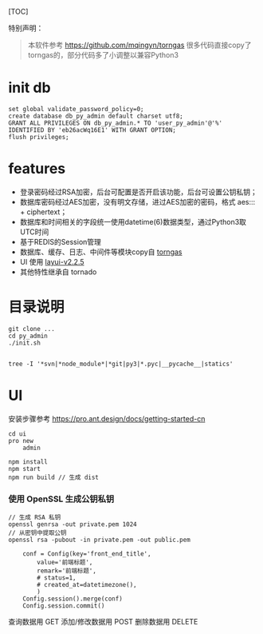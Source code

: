 [TOC]

特别声明：
> 本软件参考 https://github.com/mqingyn/torngas 很多代码直接copy了torngas的，部分代码多了小调整以兼容Python3

# init db
```
set global validate_password_policy=0;
create database db_py_admin default charset utf8;
GRANT ALL PRIVILEGES ON db_py_admin.* TO 'user_py_admin'@'%' IDENTIFIED BY 'eb26acWq16E1' WITH GRANT OPTION;
flush privileges;
```

# features
* 登录密码经过RSA加密，后台可配置是否开启该功能，后台可设置公钥私钥；
* 数据库密码经过AES加密，没有明文存储，进过AES加密的密码，格式 aes::: + ciphertext；
* 数据库和时间相关的字段统一使用datetime(6)数据类型，通过Python3取UTC时间
* 基于REDIS的Session管理
* 数据库、缓存、日志、中间件等模块copy自 [torngas](https://github.com/mqingyn/torngas)
* UI 使用 [layui-v2.2.5](https://www.layui.com)
* 其他特性继承自 tornado

# 目录说明
```
git clone ...
cd py_admin
./init.sh


tree -I '*svn|*node_module*|*git|py3|*.pyc|__pycache__|statics'
```

# UI
安装步骤参考 https://pro.ant.design/docs/getting-started-cn
```
cd ui
pro new
    admin

npm install
npm start
npm run build // 生成 dist
```

### 使用 OpenSSL 生成公钥私钥
```
// 生成 RSA 私钥
openssl genrsa -out private.pem 1024
// 从密钥中提取公钥
openssl rsa -pubout -in private.pem -out public.pem
```

        conf = Config(key='front_end_title',
            value='前端标题',
            remark='前端标题',
            # status=1,
            # created_at=datetimezone(),
            )
        Config.session().merge(conf)
        Config.session.commit()

查询数据用 GET
添加/修改数据用 POST
删除数据用 DELETE


